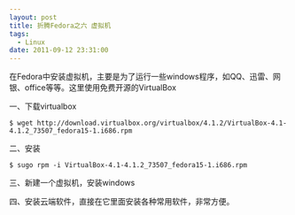 ```yaml
---
layout: post
title: 折腾Fedora之六 虚拟机
tags:
  - Linux
date: 2011-09-12 23:31:00
---
```


在Fedora中安装虚拟机，主要是为了运行一些windows程序，如QQ、迅雷、网银、office等等。这里使用免费开源的VirtualBox

一、下载virtualbox

```
$ wget http://download.virtualbox.org/virtualbox/4.1.2/VirtualBox-4.1-4.1.2_73507_fedora15-1.i686.rpm
```

二、安装

```
$ sugo rpm -i VirtualBox-4.1-4.1.2_73507_fedora15-1.i686.rpm
```

三、新建一个虚拟机，安装windows

四、安装云端软件，直接在它里面安装各种常用软件，非常方便。